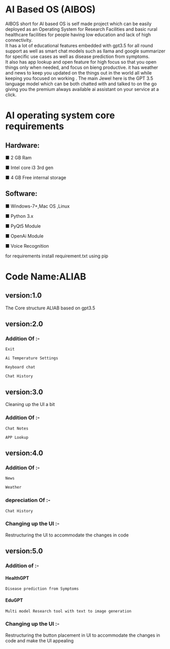 # AI Based OS (AIBOS)
 AIBOS short for AI based OS is self made project which can be easily deployed as an Operating System for Research Facilities and basic rural healthcare facilities for people having low education and lack of high connectivity.  
 It has a lot of educational features embedded with gpt3.5 for all round support as well as  smart chat models such as llama and google summarizer for specific use cases as well as disease prediction from symptoms.  
 It also has app lookup and open feature for high focus so that you open things only when needed, and focus on bieng productive.
 it has weather and news to keep you updated on the things out in the world all while keeping you focused on working .
 The main Jewel here is the GPT 3.5 language model which can be both chatted with and talked to on the go giving you the premium always available ai assistant on your service at a click.
# AI operating system core requirements
## Hardware:
■ 2 GB Ram

■ Intel core i3 3rd gen

■ 4 GB Free internal storage
## Software:
■ Windows-7+,Mac OS ,Linux

■ Python 3.x

■ PyQt5 Module

■ OpenAi Module

■ Voice Recognition

for requirements install requirement.txt using pip
# Code Name:ALIAB
## version:1.0 
The Core structure ALIAB based on gpt3.5
## version:2.0
### Addition Of :-

    Exit

    Ai Temperature Settings

    Keyboard chat

    Chat History
## version:3.0
Cleaning up the UI a bit
### Addition Of :-

    Chat Notes

    APP Lookup

## version:4.0
### Addition Of :-
    News

    Weather
### depreciation Of :-
    Chat History
### Changing up the UI :-
Restructuring the UI to accommodate the changes in code

## version:5.0
### Addition of :-
#### HealthGPT
    Disease prediction from Symptoms
#### EduGPT
    Multi model Research tool with text to image generation 
### Changing up the UI :-
Restructuring the button placement in UI to accommodate the changes in code and make the UI appealing